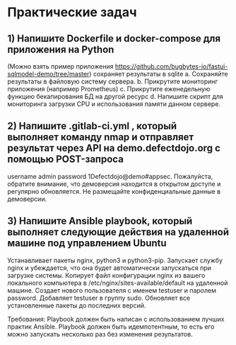 # Практические задач
## 1)	Напишите Dockerfile и docker-compose для приложения на Python 
(Можно взять пример приложения https://github.com/bugbytes-io/fastui-sqlmodel-demo/tree/master) сохраняет результаты в sqlite 
a.	Сохраняйте результаты в файловую систему сервера.
b.	Прикрутите мониторинг приложения (например Prometheus)
c.	Прикрутите еженедельную функцию бекапирования БД на другой ресурс
d.	Напишите скрипт для мониторинга загрузки CPU и использования памяти данном сервере.

## 2)	Напишите .gitlab-ci.yml  , который выполняет команду nmap и отправляет результат через API на demo.defectdojo.org с помощью POST-запроса
username admin  password 1Defectdojo@demo#appsec. 
Пожалуйста, обратите внимание, что демоверсия находится в открытом доступе и регулярно обновляется. Не размещайте конфиденциальные данные в демоверсии.

## 3) Напишите Ansible playbook, который выполняет следующие действия на удаленной машине под управлением Ubuntu
Устанавливает пакеты nginx, python3 и python3-pip.
Запускает службу nginx и убеждается, что она будет автоматически запускаться при загрузке системы.
Копирует файл конфигурации nginx из вашего локального компьютера в /etc/nginx/sites-available/default на удаленной машине.
Создает нового пользователя с именем testuser и паролем password.
Добавляет testuser в группу sudo.
Обновляет все установленные пакеты до последних версий.

Требования:
Playbook должен быть написан с использованием лучших практик Ansible.
Playbook должен быть идемпотентным, то есть его можно запускать несколько раз без изменения результатов.

